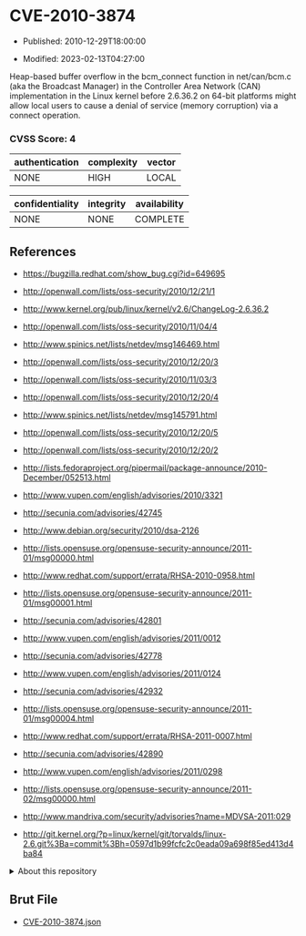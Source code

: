 # CVE-2010-3874

- Published: 2010-12-29T18:00:00

- Modified: 2023-02-13T04:27:00

Heap-based buffer overflow in the bcm_connect function in net/can/bcm.c (aka the Broadcast Manager) in the Controller Area Network (CAN) implementation in the Linux kernel before 2.6.36.2 on 64-bit platforms might allow local users to cause a denial of service (memory corruption) via a connect operation.

### CVSS Score: **4**

| authentication | complexity | vector |
| --- | --- | --- |
| NONE | HIGH | LOCAL |

| confidentiality | integrity | availability |
| --- | --- | --- |
| NONE | NONE | COMPLETE |

## References

* https://bugzilla.redhat.com/show_bug.cgi?id=649695

* http://openwall.com/lists/oss-security/2010/12/21/1

* http://www.kernel.org/pub/linux/kernel/v2.6/ChangeLog-2.6.36.2

* http://openwall.com/lists/oss-security/2010/11/04/4

* http://www.spinics.net/lists/netdev/msg146469.html

* http://openwall.com/lists/oss-security/2010/12/20/3

* http://openwall.com/lists/oss-security/2010/11/03/3

* http://openwall.com/lists/oss-security/2010/12/20/4

* http://www.spinics.net/lists/netdev/msg145791.html

* http://openwall.com/lists/oss-security/2010/12/20/5

* http://openwall.com/lists/oss-security/2010/12/20/2

* http://lists.fedoraproject.org/pipermail/package-announce/2010-December/052513.html

* http://www.vupen.com/english/advisories/2010/3321

* http://secunia.com/advisories/42745

* http://www.debian.org/security/2010/dsa-2126

* http://lists.opensuse.org/opensuse-security-announce/2011-01/msg00000.html

* http://www.redhat.com/support/errata/RHSA-2010-0958.html

* http://lists.opensuse.org/opensuse-security-announce/2011-01/msg00001.html

* http://secunia.com/advisories/42801

* http://www.vupen.com/english/advisories/2011/0012

* http://secunia.com/advisories/42778

* http://www.vupen.com/english/advisories/2011/0124

* http://secunia.com/advisories/42932

* http://lists.opensuse.org/opensuse-security-announce/2011-01/msg00004.html

* http://www.redhat.com/support/errata/RHSA-2011-0007.html

* http://secunia.com/advisories/42890

* http://www.vupen.com/english/advisories/2011/0298

* http://lists.opensuse.org/opensuse-security-announce/2011-02/msg00000.html

* http://www.mandriva.com/security/advisories?name=MDVSA-2011:029

* http://git.kernel.org/?p=linux/kernel/git/torvalds/linux-2.6.git%3Ba=commit%3Bh=0597d1b99fcfc2c0eada09a698f85ed413d4ba84

<details>
<summary>About this repository</summary> 

  This repository is part of the project [Live Hack CVE](https://github.com/Live-Hack-CVE). Main website can be found [www.live-hack.org](https://www.live-hack.org) 
  
  Made by [Sn0wAlice](https://github.com/Sn0wAlice) for the people that care about security and need to have a feed of the latest CVEs. Hope you enjoy it, don't forget to star the repo and follow me on [Twitter](https://twitter.com/Sn0wAlice) and [Github](https://github.com/Sn0wAlice). And that is my [personnal website](https://www.alice-snow.me/)

  - [Home Page](https://github.com/Live-Hack-CVE)
  - [Framework](https://github.com/Live-Hack-CVE/cve-framework)
  - [CVE database](https://github.com/Live-Hack-CVE/full_database)
  - [Changelog](https://github.com/Live-Hack-CVE/Changelog)
</details>

## Brut File

* [CVE-2010-3874.json](https://raw.githubusercontent.com/Live-Hack-CVE/full_database/main/cves/2010/CVE-2010-3874.json)

